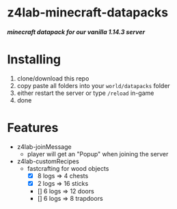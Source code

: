 # z4lab-minecraft-datapacks
##### minecraft datapack for our vanilla 1.14.3 server

# Installing
1. clone/download this repo
1. copy paste all folders into your `world/datapacks` folder
1. either restart the server or type `/reload` in-game
1. done

# Features
- z4lab-joinMessage
  - player will get an "Popup" when joining the server
- z4lab-customRecipes
  - fastcrafting for wood objects
    - [x] 8 logs => 4 chests
    - [x] 2 logs => 16 sticks
    - [] 6 logs => 12 doors
    - [] 6 logs => 8 trapdoors

